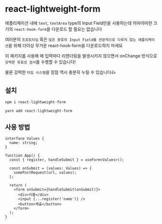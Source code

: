 # react-lightweight-form

애플리케이션 내에 `text`, `textArea` type의 Input Field만을 사용하는데 어마어마한 크기의 `react-hook-form`을 다운로드 할 필요는 없습니다

여러분의 `프로토타입` 혹은 `많은 종류의 Input Field를 전문적으로 다루지 않는 애플리케이션`을 위해 더이상 무거운 react-hook-form을 다운로드하지 마세요

이 패키지를 사용해 매 입력마다 리렌더링을 발생시키지 않으면서 onChange 방식으로 `강력한 유효성 검사`를 수행할 수 있습니다!

물론 강력한 `타입 시스템`을 장점 역시 충분히 누릴 수 있습니다👍

## 설치

```bash
npm i react-lightweight-form

yarn add react-lightweight-form
```

## 사용 방법

```tsx
interface Values {
  name: string;
}

function App() {
  const { register, handleSubmit } = useForm<Values>();

  const onSubmit = (values: Values) => {
    somePostRequest(url, values);
  };

  return (
    <form onSubmit={handleSubmit(onSubmit)}>
      <div>이름</div>
      <input {...register('name')} />
      <button>제출</button>
    </form>
  );
}
```
